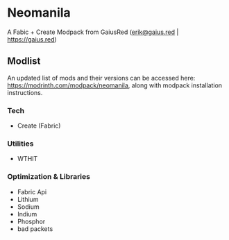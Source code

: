 # Neomanila

A Fabic + Create Modpack from GaiusRed (erik@gaius.red | https://gaius.red)

## Modlist
An updated list of mods and their versions can be accessed here: https://modrinth.com/modpack/neomanila, along with modpack installation instructions.

### Tech
- Create (Fabric)

### Utilities
- WTHIT

### Optimization & Libraries
- Fabric Api
- Lithium
- Sodium
- Indium
- Phosphor
- bad packets
